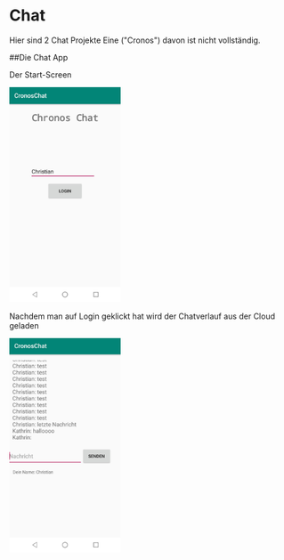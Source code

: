 # Chat

Hier sind 2 Chat Projekte
Eine ("Cronos") davon ist nicht vollständig.

##Die Chat App

Der Start-Screen

<img src="/Images/StartScreen.jpg" alt="drawing" width="200"/>

Nachdem man auf Login geklickt hat wird der Chatverlauf aus der Cloud geladen

<img src="/Images/ChatVerlauf.jpg" alt="drawing" width="200"/>



